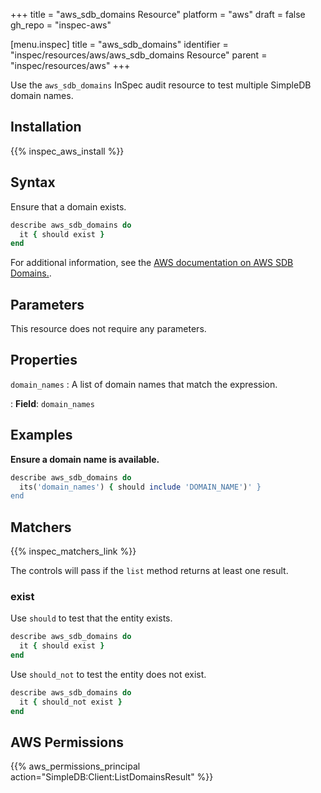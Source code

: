+++
title = "aws_sdb_domains Resource"
platform = "aws"
draft = false
gh_repo = "inspec-aws"

[menu.inspec]
title = "aws_sdb_domains"
identifier = "inspec/resources/aws/aws_sdb_domains Resource"
parent = "inspec/resources/aws"
+++

Use the `aws_sdb_domains` InSpec audit resource to test multiple SimpleDB domain names.

## Installation

{{% inspec_aws_install %}}

## Syntax

Ensure that a domain exists.

```ruby
describe aws_sdb_domains do
  it { should exist }
end
```

For additional information, see the [AWS documentation on AWS SDB Domains.](https://docs.aws.amazon.com/AWSCloudFormation/latest/UserGuide/aws-properties-simpledb.html).


## Parameters

This resource does not require any parameters.

## Properties

`domain_names`
: A list of domain names that match the expression.

: **Field**: `domain_names`

## Examples

**Ensure a domain name is available.**

```ruby
describe aws_sdb_domains do
  its('domain_names') { should include 'DOMAIN_NAME')' }
end
```

## Matchers

{{% inspec_matchers_link %}}

The controls will pass if the `list` method returns at least one result.

### exist

Use `should` to test that the entity exists.

```ruby
describe aws_sdb_domains do
  it { should exist }
end
```

Use `should_not` to test the entity does not exist.

```ruby
describe aws_sdb_domains do
  it { should_not exist }
end
```

## AWS Permissions

{{% aws_permissions_principal action="SimpleDB:Client:ListDomainsResult" %}}
